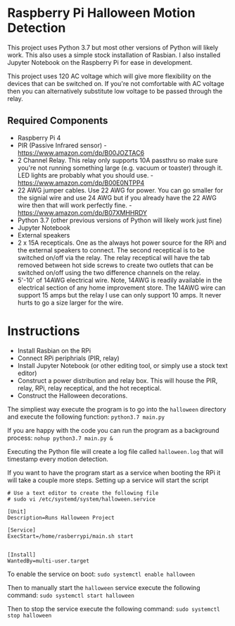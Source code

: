 # Raspberry Pi Halloween Motion Detection
This project uses Python 3.7 but most other versions of Python will likely work. This also uses a simple stock installation of Rasbian.  I also installed Jupyter Notebook on the Raspberry Pi for ease in development.

This project uses 120 AC voltage which will give more flexibility on the devices that can be switched on.  If you're not comfortable with AC voltage then you can alternatively substitute low voltage to be passed through the relay.

## Required Components
* Raspberry Pi 4
* PIR (Passive Infrared sensor) - https://www.amazon.com/dp/B00JOZTAC6
* 2 Channel Relay.  This relay only supports 10A passthru so make sure you're not running something large (e.g. vacuum or toaster) through it.  LED lights are probably what you should use. - https://www.amazon.com/dp/B00E0NTPP4
* 22 AWG jumper cables.  Use 22 AWG for power.  You can go smaller for the signial wire and use 24 AWG but if you already have the 22 AWG wire then that will work perfectly fine. - https://www.amazon.com/dp/B07XMHHRDY
* Python 3.7 (other previous versions of Python will likely work just fine)
* Jupyter Notebook
* External speakers
* 2 x 15A recepticals.  One as the always hot power source for the RPi and the external speakers to connect.  The second receptical is to be switched on/off via the relay.  The relay receptical will have the tab removed between hot side screws to create two outlets that can be switched on/off using the two difference channels on the relay.
* 5'-10' of 14AWG electrical wire.  Note, 14AWG is readily available in the electrical section of any home improvement store.  The 14AWG wire can support 15 amps but the relay I use can only support 10 amps.  It never hurts to go a size larger for the wire.


# Instructions
* Install Rasbian on the RPi
* Connect RPi periphrials (PIR, relay)
* Install Jupyter Notebook (or other editing tool, or simply use a stock text editor)
* Construct a power distribution and relay box.  This will house the PIR, relay, RPi, relay receptical, and the hot receptical.
* Construct the Halloween decorations.

The simpliest way execute the program is to go into the `halloween` directory and execute the following function: `python3.7 main.py`

If you are happy with the code you can run the program as a background process:
`nohup python3.7 main.py &`

Executing the Python file will create a log file called `halloween.log` that will timestamp every motion detection.

If you want to have the program start as a service when booting the RPi it will take a couple more steps.  Setting up a service will start the script 
```
# Use a text editor to create the following file
# sudo vi /etc/systemd/system/halloween.service

[Unit]
Description=Runs Halloween Project

[Service]
ExecStart=/home/rasberrypi/main.sh start


[Install]
WantedBy=multi-user.target
```

To enable the service on boot:
`sudo systemctl enable halloween`

Then to manually start the `halloween` service execute the following command:
`sudo systemctl start halloween`

Then to stop the service execute the following command:
`sudo systemctl stop halloween`
